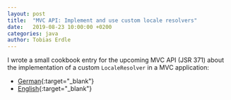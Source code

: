 ```yaml
---
layout: post
title:  "MVC API: Implement and use custom locale resolvers"
date:   2019-08-23 10:00:00 +0200
categories: java
author: Tobias Erdle
---
```


I wrote a small cookbook entry for the upcoming MVC API (JSR 371) about
the implementation of a custom `LocaleResolver` in a MVC application:

- [German](https://www.mvc-spec.org/learn/cookbook/custom_localeresolver_de.html){:target="_blank"}
- [English](https://www.mvc-spec.org/learn/cookbook/custom_localeresolver_en.html){:target="_blank"}